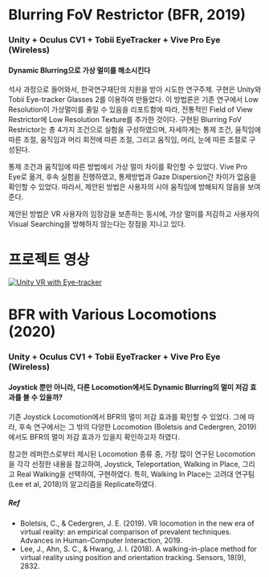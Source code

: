 <h1>Blurring FoV Restrictor (BFR, 2019)</h1>
<h3>Unity + Oculus CV1 + Tobii EyeTracker + Vive Pro Eye (Wireless)</h3>
<h4>Dynamic Blurring으로 가상 멀미를 해소시킨다</h4>
<p>석사 과정으로 들어와서, 한국연구재단의 지원을 받아 시도한 연구주제. 
구현은 Unity와 Tobii Eye-tracker Glasses 2를 이용하여 만들었다.
이 방법론은 기존 연구에서 Low Resolution이 가상멀미를 줄일 수 있음을 리포트함에 따라, 전통적인 Field of View Restrictor에 Low Resolution Texture를 추가한 것이다.
구현된 Blurring FoV Restrictor는 총 4가지 조건으로 실험을 구성하였으며, 자세하게는 통제 조건, 움직임에 따른 조절, 움직임과 머리 회전에 따른 조절, 그리고 움직임, 머리, 눈에 따른 조절로 구성된다.</p>
<p>통제 조건과 움직임에 따른 방법에서 가상 멀미 차이를 확인할 수 있었다.
Vive Pro Eye로 옮겨, 후속 실험을 진행하였고, 통제방법과 Gaze Dispersion간 차이가 없음을 확인할 수 있었다. 따라서, 제안된 방법은 사용자의 시야 움직임에 방해되지 않음을 보여준다.</p>
<p>제안된 방법은 VR 사용자의 임장감을 보존하는 동시에, 가상 멀미를 저감하고 사용자의 Visual Searching을 방해하지 않는다는 장점을 지니고 있다.</p>

<h1>프로젝트 영상</h1>

[![Unity VR with Eye-tracker](http://img.youtube.com/vi/ScoWGe8QFSA/0.jpg)](http://www.youtube.com/watch?v=ScoWGe8QFSA "Blurring FoV Restrictor")

<h1>BFR with Various Locomotions (2020)</h1>
<h3>Unity + Oculus CV1 + Tobii EyeTracker + Vive Pro Eye (Wireless)</h3>
<h4>Joystick 뿐만 아니라, 다른 Locomotion에서도 Dynamic Blurring의 멀미 저감 효과를 볼 수 있을까?</h4>
<p>기존 Joystick Locomotion에서 BFR의 멀미 저감 효과를 확인할 수 있었다. 그에 따라, 후속 연구에서는 그 밖의 다양한 Locomotion (Boletsis and Cedergren, 2019)에서도 BFR의 멀미 저감 효과가 있을지 확인하고자 하였다.</p>
<p>참고한 레퍼런스로부터 제시된 Locomotion 종류 중, 가장 많이 연구된 Locomotion을 각각 선정한 내용을 참고하여, Joystick, Teleportation, Walking in Place, 그리고 Real Walking을 선택하여, 구현하였다. 특히, Walking In Place는 고려대 연구팀 (Lee et al, 2018)의 알고리즘을 Replicate하였다.</p>
<h5>Ref</h5>
<ul>
  <li>Boletsis, C., & Cedergren, J. E. (2019). VR locomotion in the new era of virtual reality: an empirical comparison of prevalent techniques. Advances in Human-Computer Interaction, 2019.</li>
  <li>Lee, J., Ahn, S. C., & Hwang, J. I. (2018). A walking-in-place method for virtual reality using position and orientation tracking. Sensors, 18(9), 2832.
</li>
</ul>
  
